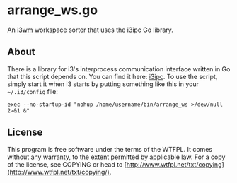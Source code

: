 # arrange_ws.go

An [i3wm](http://i3wm.org) workspace sorter that uses the i3ipc Go library.

## About
There is a library for i3's interprocess communication interface written in Go that this script depends on. You can find it here: [i3ipc](https://github.com/proxypoke/i3ipc).
To use the script, simply start it when i3 starts by putting something like this in your `~/.i3/config` file:

``exec --no-startup-id "nohup /home/username/bin/arrange_ws >/dev/null 2>&1 &"``

## License
This program is free software under the terms of the WTFPL. It comes without any warranty, to the extent permitted by applicable law. For a copy of the license, see COPYING or head to [http://www.wtfpl.net/txt/copying](http://www.wtfpl.net/txt/copying/).
